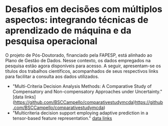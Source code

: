 # Desafios em decisões com múltiplos aspectos: integrando técnicas de aprendizado de máquina e da pesquisa operacional

O projeto de Pós-Doutorado, financiado pela FAPESP, está alinhado ao Plano de Gestão de Dados. Nesse contexto, os dados empregados na pesquisa estão agora disponíveis para acesso. A seguir, apresentam-se os títulos dos trabalhos científicos, acompanhados de seus respectivos links para facilitar a consulta aos dados utilizados.

- "Multi-Criteria Decision Analysis Methods: A Comparative Study of Compensatory and Non-compensatory Approaches under Uncertainty." [data links] (https://github.com/BSCCampello/comparativestudymcda)https://github.com/BSCCampello/comparativestudymcda) 
- "Multicriteria decision support employing adaptive prediction in a tensor-based feature representation." [data links](https://github.com/BSCCampello/tensorpredictionsignals) 
